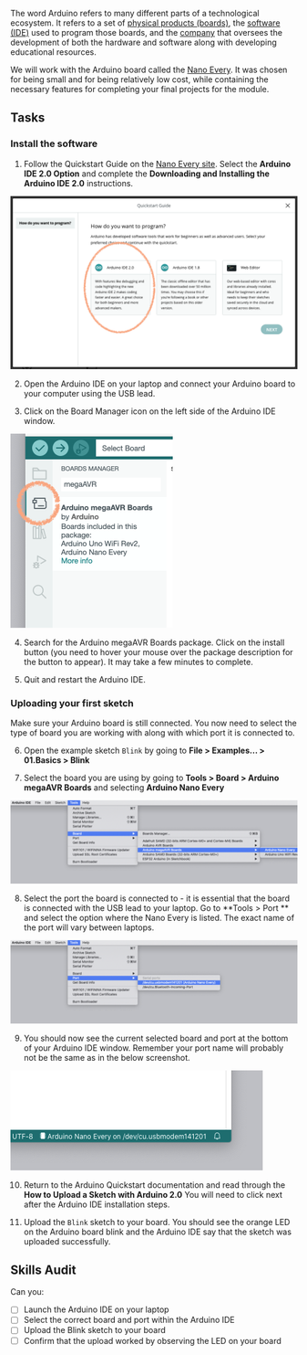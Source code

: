The word Arduino refers to many different parts of a technological ecosystem. It refers to a set of [physical products (boards)](https://www.arduino.cc/en/hardware), the [software (IDE)](https://www.arduino.cc/en/software) used to program those boards, and the [company](https://www.arduino.cc/en/about) that oversees the development of both the hardware and software along with developing educational resources.

We will work with the Arduino board called the [Nano Every](https://docs.arduino.cc/hardware/nano-every). It was chosen for being small and for being relatively low cost, while containing the necessary features for completing your final projects for the module.



## Tasks
### Install the software
1. Follow the Quickstart Guide on the [Nano Every site](https://docs.arduino.cc/hardware/nano-every). Select the **Arduino IDE 2.0 Option** and complete the **Downloading and Installing the Arduino IDE 2.0** instructions.

![Screenshot of the Arduino Quickstart Guide highlighting selecting the Arduino IDE 2.0](https://github.com/IDE-GID-Cyberphysical-Systems/CPS-Fundamentals/blob/47d227f25c36bb443701a72716459e0337877ad7/wiki-images/quickstart-guide.png "Quickstart Guide for Arduino IDE 2.0")

2. Open the Arduino IDE on your laptop and connect your Arduino board to your computer using the USB lead.

3. Click on the Board Manager icon on the left side of the Arduino IDE window.

![Screenshot of Board Manager icon highlighted in Arduino IDE 2.0](https://github.com/IDE-GID-Cyberphysical-Systems/CPS-Fundamentals/blob/47d227f25c36bb443701a72716459e0337877ad7/wiki-images/megaavr-install.png "Screenshot of Board Manager")

4. Search for the Arduino megaAVR Boards package. Click on the install button (you need to hover your mouse over the package description for the button to appear). It may take a few minutes to complete.

5. Quit and restart the Arduino IDE.


### Uploading your first sketch
Make sure your Arduino board is still connected. You now need to select the type of board you are working with along with which port it is connected to.

6. Open the example sketch `Blink` by going to **File > Examples... > 01.Basics > Blink**

7. Select the board you are using by going to **Tools > Board > Arduino megaAVR Boards** and selecting **Arduino Nano Every**

![Screenshot of menu paths to select the board](https://github.com/IDE-GID-Cyberphysical-Systems/CPS-Fundamentals/blob/94b5c62aa9fe4f25c4d2aafeb7a6e96d6c7b910a/wiki-images/select-board.png "Select board")

8. Select the port the board is connected to - it is essential that the board is connected with the USB lead to your laptop. Go to **Tools > Port ** and select the option where the Nano Every is listed. The exact name of the port will vary between laptops.

![Screenshot of menu paths to select the port](https://github.com/IDE-GID-Cyberphysical-Systems/CPS-Fundamentals/blob/94b5c62aa9fe4f25c4d2aafeb7a6e96d6c7b910a/wiki-images/select-port.png "Select port")

9. You should now see the current selected board and port at the bottom of your Arduino IDE window. Remember your port name will probably not be the same as in the below screenshot.

![Screenshot of bottom right of Arduino IDE showing current board and port selection](https://github.com/IDE-GID-Cyberphysical-Systems/CPS-Fundamentals/blob/39adeaac86356f6820b4e9573c837a9e287fec0f/wiki-images/current-board-port.png "Current board and port")

10. Return to the Arduino Quickstart documentation and read through the **How to Upload a Sketch with Arduino 2.0** You will need to click next after the Arduino IDE installation steps.

11. Upload the `Blink` sketch to your board. You should see the orange LED on the Arduino board blink and the Arduino IDE say that the sketch was uploaded successfully.

## Skills Audit
Can you:
- [ ] Launch the Arduino IDE on your laptop
- [ ] Select the correct board and port within the Arduino IDE
- [ ] Upload the Blink sketch to your board
- [ ] Confirm that the upload worked by observing the LED on your board